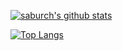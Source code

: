 [![saburch's github stats](https://github-readme-stats.vercel.app/api?username=saburch&show_icons=true&theme=onedark)](https://github.com/anuraghazra/github-readme-stats)

[![Top Langs](https://github-readme-stats.vercel.app/api/top-langs/?username=saburch&layout=compact&langs_count=8&theme=onedark)](https://github.com/anuraghazra/github-readme-stats)
